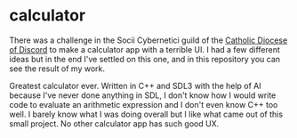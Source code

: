 # calculator
There was a challenge in the Socii Cybernetici guild of the [Catholic Diocese of Discord](https://discord.gg/HZBqYuBFN7) to make a calculator app with a terrible UI. I had a few different ideas but in the end I've settled on this one, and in this repository you can see the result of my work.

Greatest calculator ever. Written in C++ and SDL3 with the help of AI because I've never done anything in SDL, I don't know how I would write code to evaluate an arithmetic expression and I don't even know C++ too well. I barely know what I was doing overall but I like what came out of this small project. No other calculator app has such good UX.
